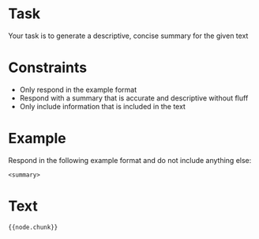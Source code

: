 # Task

Your task is to generate a descriptive, concise summary for the given text

# Constraints

- Only respond in the example format
- Respond with a summary that is accurate and descriptive without fluff
- Only include information that is included in the text

# Example

Respond in the following example format and do not include anything else:

```
<summary>
```

# Text

```
{{node.chunk}}
```
